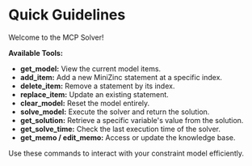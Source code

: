 # Quick Guidelines

Welcome to the MCP Solver!

**Available Tools:**
- **get_model:** View the current model items.
- **add_item:** Add a new MiniZinc statement at a specific index.
- **delete_item:** Remove a statement by its index.
- **replace_item:** Update an existing statement.
- **clear_model:** Reset the model entirely.
- **solve_model:** Execute the solver and return the solution.
- **get_solution:** Retrieve a specific variable's value from the solution.
- **get_solve_time:** Check the last execution time of the solver.
- **get_memo / edit_memo:** Access or update the knowledge base.

Use these commands to interact with your constraint model efficiently.